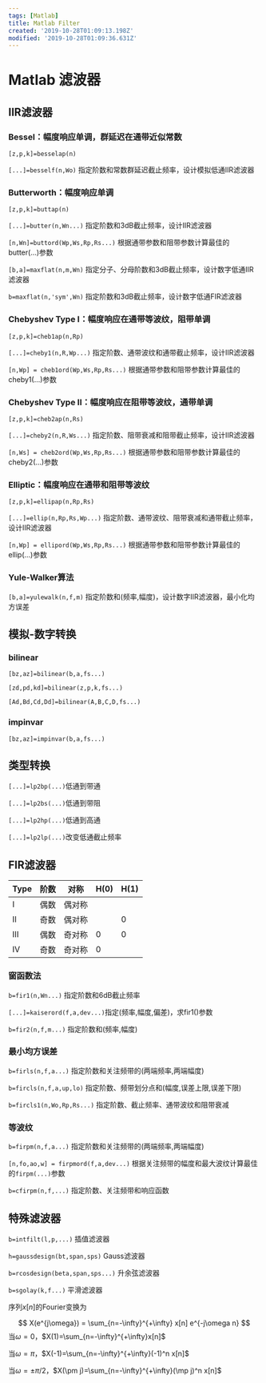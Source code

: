 ```yaml
---
tags: [Matlab]
title: Matlab Filter
created: '2019-10-28T01:09:13.198Z'
modified: '2019-10-28T01:09:36.631Z'
---
```


# Matlab 滤波器

## IIR滤波器

### Bessel：幅度响应单调，群延迟在通带近似常数

`[z,p,k]=besselap(n)`

`[...]=besself(n,Wo)` 指定阶数和常数群延迟截止频率，设计模拟低通IIR滤波器

### Butterworth：幅度响应单调

`[z,p,k]=buttap(n)`

`[...]=butter(n,Wn...)` 指定阶数和3dB截止频率，设计IIR滤波器

`[n,Wn]=buttord(Wp,Ws,Rp,Rs...)` 根据通带参数和阻带参数计算最佳的butter(...)参数

`[b,a]=maxflat(n,m,Wn)` 指定分子、分母阶数和3dB截止频率，设计数字低通IIR滤波器

`b=maxflat(n,'sym',Wn)` 指定阶数和3dB截止频率，设计数字低通FIR滤波器

### Chebyshev Type I：幅度响应在通带等波纹，阻带单调

`[z,p,k]=cheb1ap(n,Rp)`

`[...]=cheby1(n,R,Wp...)` 指定阶数、通带波纹和通带截止频率，设计IIR滤波器

`[n,Wp] = cheb1ord(Wp,Ws,Rp,Rs...)` 根据通带参数和阻带参数计算最佳的cheby1(...)参数

### Chebyshev Type II：幅度响应在阻带等波纹，通带单调

`[z,p,k]=cheb2ap(n,Rs)`

`[...]=cheby2(n,R,Ws...)` 指定阶数、阻带衰减和阻带截止频率，设计IIR滤波器

`[n,Ws] = cheb2ord(Wp,Ws,Rp,Rs...)` 根据通带参数和阻带参数计算最佳的cheby2(...)参数

### Elliptic：幅度响应在通带和阻带等波纹

`[z,p,k]=ellipap(n,Rp,Rs)`

`[...]=ellip(n,Rp,Rs,Wp...)` 指定阶数、通带波纹、阻带衰减和通带截止频率，设计IIR滤波器

`[n,Wp] = ellipord(Wp,Ws,Rp,Rs...)` 根据通带参数和阻带参数计算最佳的ellip(...)参数

### Yule-Walker算法

`[b,a]=yulewalk(n,f,m)` 指定阶数和(频率,幅度)，设计数字IIR滤波器，最小化均方误差

## 模拟-数字转换

### bilinear

`[bz,az]=bilinear(b,a,fs...)`

`[zd,pd,kd]=bilinear(z,p,k,fs...)`

`[Ad,Bd,Cd,Dd]=bilinear(A,B,C,D,fs...)`

### impinvar

`[bz,az]=impinvar(b,a,fs...)`

## 类型转换

`[...]=lp2bp(...)`低通到带通

`[...]=lp2bs(...)`低通到带阻

`[...]=lp2hp(...)`低通到高通

`[...]=lp2lp(...)`改变低通截止频率

## FIR滤波器

| Type | 阶数   | 对称   | H(0) | H(1) |
| ---- | ---- | ---- | ---- | ---- |
| I    | 偶数   | 偶对称  |      |      |
| II   | 奇数   | 偶对称  |      | 0    |
| III  | 偶数   | 奇对称  | 0    | 0    |
| IV   | 奇数   | 奇对称  | 0    |      |

### 窗函数法

`b=fir1(n,Wn...)` 指定阶数和6dB截止频率

`[...]=kaiserord(f,a,dev...)`指定(频率,幅度,偏差)，求fir1()参数

`b=fir2(n,f,m...)` 指定阶数和(频率,幅度)

### 最小均方误差

`b=firls(n,f,a...)` 指定阶数和关注频带的(两端频率,两端幅度)

`b=fircls(n,f,a,up,lo)` 指定阶数、频带划分点和(幅度,误差上限,误差下限)

`b=fircls1(n,Wo,Rp,Rs...)` 指定阶数、截止频率、通带波纹和阻带衰减

### 等波纹

`b=firpm(n,f,a...)` 指定阶数和关注频带的(两端频率,两端幅度)

`[n,fo,ao,w] = firpmord(f,a,dev...)` 根据关注频带的幅度和最大波纹计算最佳的`firpm(...)`参数

`b=cfirpm(n,f,...)` 指定阶数、关注频带和响应函数

## 特殊滤波器

`b=intfilt(l,p,...)` 插值滤波器

`h=gaussdesign(bt,span,sps)` Gauss滤波器

`b=rcosdesign(beta,span,sps...)` 升余弦滤波器

`b=sgolay(k,f...)` 平滑滤波器



序列$x[n]$的Fourier变换为

$$
X(e^{j\omega}) = \sum_{n=-\infty}^{+\infty} x[n] e^{-j\omega n}
$$
当$\omega=0$，$X(1)=\sum_{n=-\infty}^{+\infty}x[n]$

当$\omega=\pi$，$X(-1)=\sum_{n=-\infty}^{+\infty}(-1)^n x[n]$

当$\omega=\pm\pi/2$，$X(\pm j)=\sum_{n=-\infty}^{+\infty}(\mp j)^n x[n]$

